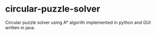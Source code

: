 # circular-puzzle-solver
Circular puzzle solver using A* algorith implemented in python and GUI written in java. 
